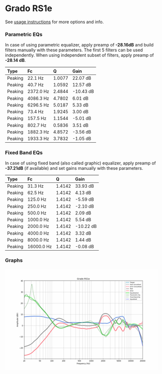 # Grado RS1e
See [usage instructions](https://github.com/jaakkopasanen/AutoEq#usage) for more options and info.

### Parametric EQs
In case of using parametric equalizer, apply preamp of **-28.16dB** and build filters manually
with these parameters. The first 5 filters can be used independently.
When using independent subset of filters, apply preamp of **-28.14 dB**.

| Type    | Fc        |      Q | Gain      |
|:--------|:----------|:-------|:----------|
| Peaking | 22.1 Hz   | 1.0077 | 22.07 dB  |
| Peaking | 40.7 Hz   | 1.0592 | 12.57 dB  |
| Peaking | 2372.0 Hz | 2.4844 | -10.43 dB |
| Peaking | 4086.3 Hz | 4.7802 | 6.01 dB   |
| Peaking | 6296.5 Hz | 5.0187 | 5.33 dB   |
| Peaking | 73.4 Hz   | 1.9245 | 3.00 dB   |
| Peaking | 157.5 Hz  | 1.1544 | -5.01 dB  |
| Peaking | 802.7 Hz  | 0.5836 | 3.51 dB   |
| Peaking | 1882.3 Hz | 4.8572 | -3.56 dB  |
| Peaking | 1933.3 Hz | 3.7832 | -1.05 dB  |

### Fixed Band EQs
In case of using fixed band (also called graphic) equalizer, apply preamp of **-37.21dB**
(if available) and set gains manually with these parameters.

| Type    | Fc         |      Q | Gain      |
|:--------|:-----------|:-------|:----------|
| Peaking | 31.3 Hz    | 1.4142 | 33.93 dB  |
| Peaking | 62.5 Hz    | 1.4142 | 4.13 dB   |
| Peaking | 125.0 Hz   | 1.4142 | -5.59 dB  |
| Peaking | 250.0 Hz   | 1.4142 | -2.10 dB  |
| Peaking | 500.0 Hz   | 1.4142 | 2.09 dB   |
| Peaking | 1000.0 Hz  | 1.4142 | 5.54 dB   |
| Peaking | 2000.0 Hz  | 1.4142 | -10.22 dB |
| Peaking | 4000.0 Hz  | 1.4142 | 3.32 dB   |
| Peaking | 8000.0 Hz  | 1.4142 | 1.44 dB   |
| Peaking | 16000.0 Hz | 1.4142 | -0.08 dB  |

### Graphs
![](./Grado%20RS1e.png)